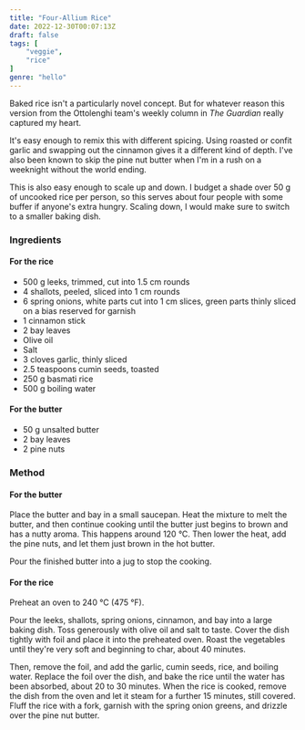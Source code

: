 ```yaml
---
title: "Four-Allium Rice"
date: 2022-12-30T00:07:13Z
draft: false
tags: [
    "veggie",
    "rice"
]
genre: "hello"
---
```


Baked rice isn't a particularly novel concept. But for whatever reason this version from the Ottolenghi team's weekly column in _The Guardian_ really captured my heart.

It's easy enough to remix this with different spicing. Using roasted or confit garlic and swapping out the cinnamon gives it a different kind of depth. I've also been known to skip the pine nut butter when I'm in a rush on a weeknight without the world ending.

This is also easy enough to scale up and down. I budget a shade over 50 g of uncooked rice per person, so this serves about four people with some buffer if anyone's extra hungry. Scaling down, I would make sure to switch to a smaller baking dish. 

### Ingredients

#### For the rice

* 500 g leeks, trimmed, cut into 1.5 cm rounds
* 4 shallots, peeled, sliced into 1 cm rounds
* 6 spring onions, white parts cut into 1 cm slices, green parts thinly sliced on a bias reserved for garnish
* 1 cinnamon stick
* 2 bay leaves
* Olive oil
* Salt
* 3 cloves garlic, thinly sliced
* 2.5 teaspoons cumin seeds, toasted
* 250 g basmati rice
* 500 g boiling water

#### For the butter

* 50 g unsalted butter
* 2 bay leaves
* 2 pine nuts

### Method

#### For the butter

Place the butter and bay in a small saucepan. Heat the mixture to melt the butter, and then continue cooking until the butter just begins to brown and has a nutty aroma. This happens around 120 °C. Then lower the heat, add the pine nuts, and let them just brown in the hot butter.

Pour the finished butter into a jug to stop the cooking.

#### For the rice

Preheat an oven to 240 °C (475 °F).

Pour the leeks, shallots, spring onions, cinnamon, and bay into a large baking dish. Toss generously with olive oil and salt to taste. Cover the dish tightly with foil and place it into the preheated oven. Roast the vegetables until they're very soft and beginning to char, about 40 minutes.

Then, remove the foil, and add the garlic, cumin seeds, rice, and boiling water. Replace the foil over the dish, and bake the rice until the water has been absorbed, about 20 to 30 minutes. When the rice is cooked, remove the dish from the oven and let it steam for a further 15 minutes, still covered. Fluff the rice with a fork, garnish with the spring onion greens, and drizzle over the pine nut butter.

